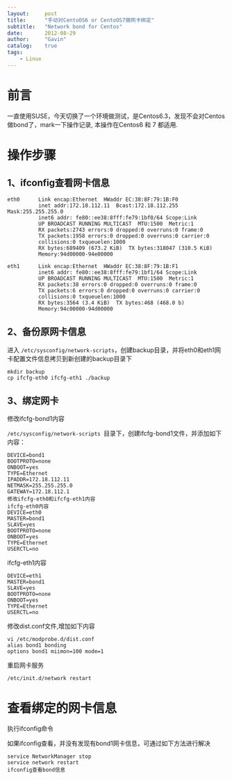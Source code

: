 ```yaml
---
layout:     post
title:      "手动对CentoOS6 or CentoOS7做网卡绑定"
subtitle:   "Network bond for Centos"
date:       2012-08-29
author:     "Gavin"
catalog:    true
tags:
    - Linux
---
```


# 前言

一直使用SUSE，今天切换了一个环境做测试，是Centos6.3，发现不会对Centos做bond了，mark一下操作记录, 本操作在Centos6 和 7 都适用.

# 操作步骤

## 1、ifconfig查看网卡信息

```
eth0      Link encap:Ethernet  HWaddr EC:38:8F:79:1B:F0  
          inet addr:172.18.112.11  Bcast:172.18.112.255  Mask:255.255.255.0
          inet6 addr: fe80::ee38:8fff:fe79:1bf0/64 Scope:Link
          UP BROADCAST RUNNING MULTICAST  MTU:1500  Metric:1
          RX packets:2743 errors:0 dropped:0 overruns:0 frame:0
          TX packets:1958 errors:0 dropped:0 overruns:0 carrier:0
          collisions:0 txqueuelen:1000 
          RX bytes:689409 (673.2 KiB)  TX bytes:318047 (310.5 KiB)
          Memory:94d00000-94e00000 

eth1      Link encap:Ethernet  HWaddr EC:38:8F:79:1B:F1  
          inet6 addr: fe80::ee38:8fff:fe79:1bf1/64 Scope:Link
          UP BROADCAST RUNNING MULTICAST  MTU:1500  Metric:1
          RX packets:38 errors:0 dropped:0 overruns:0 frame:0
          TX packets:6 errors:0 dropped:0 overruns:0 carrier:0
          collisions:0 txqueuelen:1000 
          RX bytes:3564 (3.4 KiB)  TX bytes:468 (468.0 b)
          Memory:94c00000-94d00000
```

## 2、备份原网卡信息

进入 ```/etc/sysconfig/network-scripts```，创建backup目录，并将eth0和eth1网卡配置文件信息拷贝到新创建的backup目录下

```
mkdir backup
cp ifcfg-eth0 ifcfg-eth1 ./backup
```

## 3、绑定网卡

修改ifcfg-bond1内容

```/etc/sysconfig/network-scripts ```目录下，创建ifcfg-bond1文件，并添加如下内容：

```
DEVICE=bond1
BOOTPROTO=none
ONBOOT=yes
TYPE=Ethernet
IPADDR=172.18.112.11
NETMASK=255.255.255.0
GATEWAY=172.18.112.1
修改ifcfg-eth0和ifcfg-eth1内容
ifcfg-eth0内容
DEVICE=eth0
MASTER=bond1
SLAVE=yes
BOOTPROTO=none
ONBOOT=yes
TYPE=Ethernet
USERCTL=no
```

ifcfg-eth1内容

```
DEVICE=eth1
MASTER=bond1
SLAVE=yes
BOOTPROTO=none
ONBOOT=yes
TYPE=Ethernet
USERCTL=no
```

修改dist.conf文件,增加如下内容

```
vi /etc/modprobe.d/dist.conf
alias bond1 bonding
options bond1 miimon=100 mode=1
```

重启网卡服务

```
/etc/init.d/network restart
```


# 查看绑定的网卡信息

执行ifconfig命令


如果ifconfig查看，并没有发现有bond1网卡信息，可通过如下方法进行解决

```
service NetworkManager stop
service network restart
ifconfig查看bond信息
```

